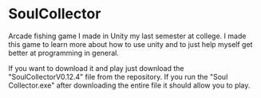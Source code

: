 # SoulCollector
Arcade fishing game I made in Unity my last semester at college.
I made this game to learn more about how to use unity and to just help myself get better at programming in general.

If you want to download it and play just download the "SoulCollectorV0.12.4" file from the repository.
If you run the "Soul Collector.exe" after downloading the entire file it should allow you to play.
